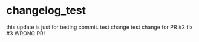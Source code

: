 # changelog_test

this update is just for testing commit.
test change
test change for PR #2
fix #3
WRONG PR!
